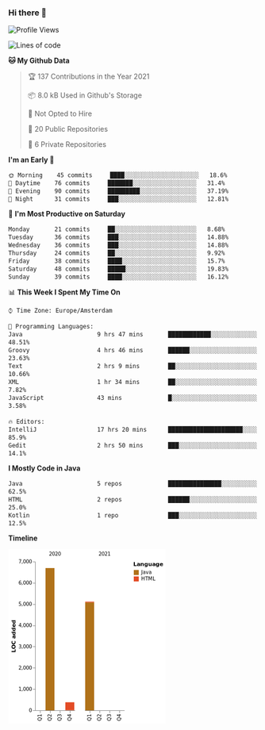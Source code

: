 ### Hi there 👋


<!--START_SECTION:waka-->
![Profile Views](http://img.shields.io/badge/Profile%20Views-56-blue)

![Lines of code](https://img.shields.io/badge/From%20Hello%20World%20I%27ve%20Written-12191%20lines%20of%20code-blue)

**🐱 My Github Data** 

> 🏆 137 Contributions in the Year 2021
 > 
> 📦 8.0 kB Used in Github's Storage 
 > 
> 🚫 Not Opted to Hire
 > 
> 📜 20 Public Repositories 
 > 
> 🔑 6 Private Repositories  
 > 
**I'm an Early 🐤** 

```text
🌞 Morning    45 commits     ████░░░░░░░░░░░░░░░░░░░░░   18.6% 
🌆 Daytime    76 commits     ███████░░░░░░░░░░░░░░░░░░   31.4% 
🌃 Evening    90 commits     █████████░░░░░░░░░░░░░░░░   37.19% 
🌙 Night      31 commits     ███░░░░░░░░░░░░░░░░░░░░░░   12.81%

```
📅 **I'm Most Productive on Saturday** 

```text
Monday       21 commits     ██░░░░░░░░░░░░░░░░░░░░░░░   8.68% 
Tuesday      36 commits     ███░░░░░░░░░░░░░░░░░░░░░░   14.88% 
Wednesday    36 commits     ███░░░░░░░░░░░░░░░░░░░░░░   14.88% 
Thursday     24 commits     ██░░░░░░░░░░░░░░░░░░░░░░░   9.92% 
Friday       38 commits     ████░░░░░░░░░░░░░░░░░░░░░   15.7% 
Saturday     48 commits     █████░░░░░░░░░░░░░░░░░░░░   19.83% 
Sunday       39 commits     ████░░░░░░░░░░░░░░░░░░░░░   16.12%

```


📊 **This Week I Spent My Time On** 

```text
⌚︎ Time Zone: Europe/Amsterdam

💬 Programming Languages: 
Java                     9 hrs 47 mins       ████████████░░░░░░░░░░░░░   48.51% 
Groovy                   4 hrs 46 mins       ██████░░░░░░░░░░░░░░░░░░░   23.63% 
Text                     2 hrs 9 mins        ██░░░░░░░░░░░░░░░░░░░░░░░   10.66% 
XML                      1 hr 34 mins        ██░░░░░░░░░░░░░░░░░░░░░░░   7.82% 
JavaScript               43 mins             █░░░░░░░░░░░░░░░░░░░░░░░░   3.58%

🔥 Editors: 
IntelliJ                 17 hrs 20 mins      █████████████████████░░░░   85.9% 
Gedit                    2 hrs 50 mins       ███░░░░░░░░░░░░░░░░░░░░░░   14.1%

```

**I Mostly Code in Java** 

```text
Java                     5 repos             ███████████████░░░░░░░░░░   62.5% 
HTML                     2 repos             ██████░░░░░░░░░░░░░░░░░░░   25.0% 
Kotlin                   1 repo              ███░░░░░░░░░░░░░░░░░░░░░░   12.5%

```


**Timeline**

![Chart not found](https://raw.githubusercontent.com/powercasgamer/powercasgamer/master/charts/bar_graph.png) 


<!--END_SECTION:waka-->

